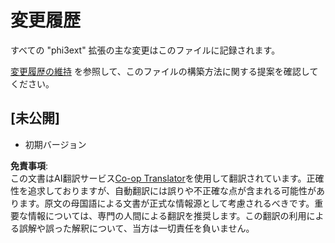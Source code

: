 <!--
CO_OP_TRANSLATOR_METADATA:
{
  "original_hash": "f27e920c85081d40ddb90607d7ceabd7",
  "translation_date": "2025-04-04T11:33:03+00:00",
  "source_file": "code\\07.Lab\\01\\Apple\\phi3ext\\CHANGELOG.md",
  "language_code": "ja"
}
-->
# 変更履歴

すべての "phi3ext" 拡張の主な変更はこのファイルに記録されます。

[変更履歴の維持](http://keepachangelog.com/) を参照して、このファイルの構築方法に関する提案を確認してください。

## [未公開]

- 初期バージョン

**免責事項**:  
この文書はAI翻訳サービス[Co-op Translator](https://github.com/Azure/co-op-translator)を使用して翻訳されています。正確性を追求しておりますが、自動翻訳には誤りや不正確な点が含まれる可能性があります。原文の母国語による文書が正式な情報源として考慮されるべきです。重要な情報については、専門の人間による翻訳を推奨します。この翻訳の利用による誤解や誤った解釈について、当方は一切責任を負いません。